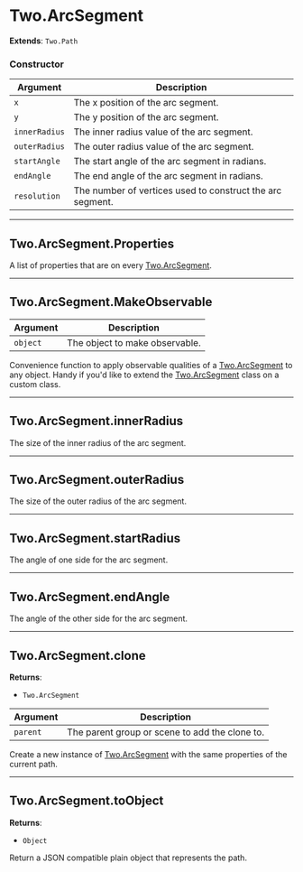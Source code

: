 # Two.ArcSegment


__Extends__: `Two.Path`





### Constructor


| Argument | Description |
| ---- | ----------- |
| `x` | The x position of the arc segment. |
| `y` | The y position of the arc segment. |
| `innerRadius` | The inner radius value of the arc segment. |
| `outerRadius` | The outer radius value of the arc segment. |
| `startAngle` | The start angle of the arc segment in radians. |
| `endAngle` | The end angle of the arc segment in radians. |
| `resolution` | The number of vertices used to construct the arc segment. |



---

<div class="static ">

## Two.ArcSegment.Properties








A list of properties that are on every [Two.ArcSegment](/documentation/arcsegment).









</div>



---

<div class="static ">

## Two.ArcSegment.MakeObservable










| Argument | Description |
| ---- | ----------- |
| `object` | The object to make observable. |


Convenience function to apply observable qualities of a [Two.ArcSegment](/documentation/arcsegment) to any object. Handy if you'd like to extend the [Two.ArcSegment](/documentation/arcsegment) class on a custom class.



</div>



---

<div class="instance ">

## Two.ArcSegment.innerRadius








The size of the inner radius of the arc segment.









</div>



---

<div class="instance ">

## Two.ArcSegment.outerRadius








The size of the outer radius of the arc segment.









</div>



---

<div class="instance ">

## Two.ArcSegment.startRadius








The angle of one side for the arc segment.









</div>



---

<div class="instance ">

## Two.ArcSegment.endAngle








The angle of the other side for the arc segment.









</div>



---

<div class="instance ">

## Two.ArcSegment.clone




__Returns__:



+ `Two.ArcSegment`











| Argument | Description |
| ---- | ----------- |
| `parent` | The parent group or scene to add the clone to. |


Create a new instance of [Two.ArcSegment](/documentation/arcsegment) with the same properties of the current path.



</div>



---

<div class="instance ">

## Two.ArcSegment.toObject




__Returns__:



+ `Object`













Return a JSON compatible plain object that represents the path.



</div>



